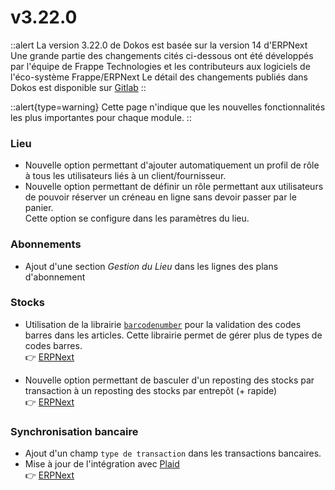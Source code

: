 # v3.22.0

::alert
La version 3.22.0 de Dokos est basée sur la version 14 d'ERPNext
Une grande partie des changements cités ci-dessous ont été développés par l'équipe de Frappe Technologies et les contributeurs aux logiciels de l'éco-système Frappe/ERPNext
Le détail des changements publiés dans Dokos est disponible sur [Gitlab](https://gitlab.com/dokos/dokos/-/releases/v3.22.0)
::

::alert{type=warning}
Cette page n'indique que les nouvelles fonctionnalités les plus importantes pour chaque module.
::

### Lieu

- Nouvelle option permettant d'ajouter automatiquement un profil de rôle à tous les utilisateurs liés à un client/fournisseur.  
- Nouvelle option permettant de définir un rôle permettant aux utilisateurs de pouvoir réserver un créneau en ligne sans devoir passer par le panier.  
  Cette option se configure dans les paramètres du lieu.  

### Abonnements

- Ajout d'une section *Gestion du Lieu* dans les lignes des plans d'abonnement


### Stocks

- Utilisation de la librairie [`barcodenumber`](https://pypi.org/project/barcodenumber/) pour la validation des codes barres dans les articles.
  Cette librairie permet de gérer plus de types de codes barres.  
:point_right: [ERPNext](https://github.com/frappe/erpnext/pull/33863)


- Nouvelle option permettant de basculer d'un reposting des stocks par transaction à un reposting des stocks par entrepôt (+ rapide)  
:point_right: [ERPNext](https://github.com/frappe/erpnext/pull/34115)


### Synchronisation bancaire

- Ajout d'un champ `type de transaction` dans les transactions bancaires.
- Mise à jour de l'intégration avec [Plaid](https://plaid.com/en-eu/)  
:point_right: [ERPNext](https://github.com/frappe/erpnext/pull/33986)